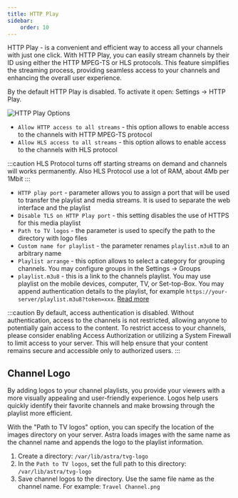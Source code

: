 ```yaml
---
title: HTTP Play
sidebar:
    order: 10
---
```


HTTP Play - is a convenient and efficient way to access all your channels with just one click. With HTTP Play, you can easily stream channels by their ID using either the HTTP MPEG-TS or HLS protocols. This feature simplifies the streaming process, providing seamless access to your channels and enhancing the overall user experience.

By the default HTTP Play is disabled. To activate it open: Settings -> HTTP Play.

![HTTP Play Options](https://cdn.cesbo.com/help/astra/delivery/http-hls/http-play/options.png)

- `Allow HTTP access to all streams` - this option allows to enable access to the channels with HTTP MPEG-TS protocol
- `Allow HLS access to all streams` - this option allows to enable access to the channels with HLS protocol

:::caution
HLS Protocol turns off starting streams on demand and channels will works permanently. Also HLS Protocol use a lot of RAM, about 4Mb per 1Mbit
:::

- `HTTP play port` - parameter allows you to assign a port that will be used to transfer the playlist and media streams. It is used to separate the web interface and the playlist
- `Disable TLS on HTTP Play port` - this setting disables the use of HTTPS for this media playlist
- `Path to TV logos` - the parameter is used to specify the path to the directory with logo files
- `Custom name for playlist` - the parameter renames `playlist.m3u8` to an arbitrary name
- `Playlist arrange` - this option allows to select a category for grouping channels. You may configure groups in the Settings -> Groups
- `playlist.m3u8` - this is a link to the channels playlist. You may use playlist on the mobile devices, computer, TV, or Set-top-Box. You may append authentication details to the playlist, for example `https://your-server/playlist.m3u8?token=xxx`. [Read more](/en/astra/delivery-http/playlist/)

:::caution
By default, access authentication is disabled. Without authentication, access to the channels is not restricted, allowing anyone to potentially gain access to the content. To restrict access to your channels, please consider enabling Access Authorization or utilizing a System Firewall to limit access to your server. This will help ensure that your content remains secure and accessible only to authorized users.
:::

## Channel Logo

By adding logos to your channel playlists, you provide your viewers with a more visually appealing and user-friendly experience. Logos help users quickly identify their favorite channels and make browsing through the playlist more efficient.

With the "Path to TV logos" option, you can specify the location of the images directory on your server. Astra loads images with the same name as the channel name and appends the logo to the playlist information.

1. Create a directory: `/var/lib/astra/tvg-logo`
1. In the `Path to TV logos`, set the full path to this directory: `/var/lib/astra/tvg-logo`
1. Save channel logos to the directory. Use the same file name as the channel name. For example: `Travel Channel.png`
